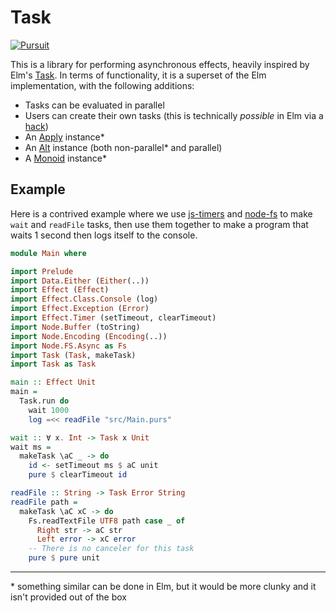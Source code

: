 # Task

[![Pursuit](https://pursuit.purescript.org/packages/purescript-task/badge)](https://pursuit.purescript.org/packages/purescript-task)

This is a library for performing asynchronous effects, heavily inspired by Elm's [Task](https://package.elm-lang.org/packages/elm/core/latest/Task). In terms of functionality, it is a superset of the Elm implementation, with the following additions:

- Tasks can be evaluated in parallel
- Users can create their own tasks (this is technically *possible* in Elm via a [hack](https://github.com/ursi/jim))
- An [Apply](https://pursuit.purescript.org/packages/purescript-prelude/docs/Control.Apply#t:Apply) instance*
- An [Alt](https://pursuit.purescript.org/packages/purescript-control/docs/Control.Alt#t:Alt) instance (both non-parallel* and parallel)
- A [Monoid](https://pursuit.purescript.org/packages/purescript-prelude/docs/Data.Monoid#t:Monoid) instance*

## Example

Here is a contrived example where we use [js-timers](https://pursuit.purescript.org/packages/purescript-js-timers) and [node-fs](https://pursuit.purescript.org/packages/purescript-node-fs) to make `wait` and `readFile` tasks, then use them together to make a program that waits 1 second then logs itself to the console.

```purescript
module Main where

import Prelude
import Data.Either (Either(..))
import Effect (Effect)
import Effect.Class.Console (log)
import Effect.Exception (Error)
import Effect.Timer (setTimeout, clearTimeout)
import Node.Buffer (toString)
import Node.Encoding (Encoding(..))
import Node.FS.Async as Fs
import Task (Task, makeTask)
import Task as Task

main :: Effect Unit
main =
  Task.run do
    wait 1000
    log =<< readFile "src/Main.purs"

wait :: ∀ x. Int -> Task x Unit
wait ms =
  makeTask \aC _ -> do
    id <- setTimeout ms $ aC unit
    pure $ clearTimeout id

readFile :: String -> Task Error String
readFile path =
  makeTask \aC xC -> do
    Fs.readTextFile UTF8 path case _ of
      Right str -> aC str
      Left error -> xC error
    -- There is no canceler for this task
    pure $ pure unit

```

<hr>

\* something similar can be done in Elm, but it would be more clunky and it isn't provided out of the box
